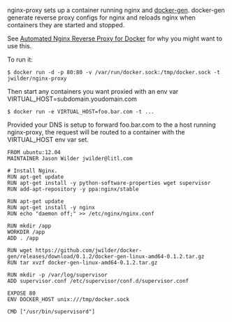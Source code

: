 nginx-proxy sets up a container running nginx and [docker-gen][1].  docker-gen generate reverse proxy configs for nginx and reloads nginx when containers they are started and stopped.

See [Automated Nginx Reverse Proxy for Docker][2] for why you might want to use this.

To run it:

    $ docker run -d -p 80:80 -v /var/run/docker.sock:/tmp/docker.sock -t jwilder/nginx-proxy

Then start any containers you want proxied with an env var VIRTUAL_HOST=subdomain.youdomain.com

    $ docker run -e VIRTUAL_HOST=foo.bar.com -t ...

Provided your DNS is setup to forward foo.bar.com to the a host running nginx-proxy, the request will be routed to a container with the VIRTUAL_HOST env var set.

    FROM ubuntu:12.04
    MAINTAINER Jason Wilder jwilder@litl.com

    # Install Nginx.
    RUN apt-get update
    RUN apt-get install -y python-software-properties wget supervisor
    RUN add-apt-repository -y ppa:nginx/stable

    RUN apt-get update
    RUN apt-get install -y nginx 
    RUN echo "daemon off;" >> /etc/nginx/nginx.conf

    RUN mkdir /app
    WORKDIR /app
    ADD . /app

    RUN wget https://github.com/jwilder/docker-gen/releases/download/0.1.2/docker-gen-linux-amd64-0.1.2.tar.gz
    RUN tar xvzf docker-gen-linux-amd64-0.1.2.tar.gz

    RUN mkdir -p /var/log/supervisor
    ADD supervisor.conf /etc/supervisor/conf.d/supervisor.conf

    EXPOSE 80
    ENV DOCKER_HOST unix:///tmp/docker.sock

    CMD ["/usr/bin/supervisord"]


  [1]: https://github.com/jwilder/docker-gen
  [2]: http://jasonwilder.com/blog/2014/03/25/automated-nginx-reverse-proxy-for-docker/
